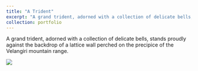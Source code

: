 ```yaml
---
title: "A Trident"
excerpt: "A grand trident, adorned with a collection of delicate bells, stands proudly against the backdrop of a lattice wall perched on the precipice of the Velangiri mountain range. <br/><img src='/tempdir/images/captures/1.jpg'>"
collection: portfolio
---
```

A grand trident, adorned with a collection of delicate bells, stands proudly against the backdrop of a lattice wall perched on the precipice of the Velangiri mountain range.


<img src='/tempdir/images/captures/1.jpg'>